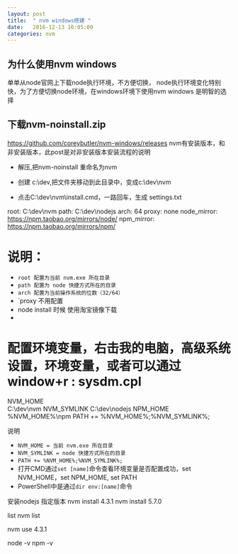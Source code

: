 ```yaml
---
layout: post
title:  " nvm windows搭建 "
date:   2016-12-13 16:05:00
categories: nvm 
---
```

## 为什么使用nvm windows
单单从node官网上下载node执行环境，不方便切换，
node执行环境变化特别快，为了方便切换node环境，在windows环境下使用nvm windows 是明智的选择



## 下载nvm-noinstall.zip
https://github.com/coreybutler/nvm-windows/releases
nvm有安装版本，和非安装版本，此post是对非安装版本安装流程的说明

- 解压,把nvm-noinstall 重命名为nvm

- 创建 c:\dev,把文件夹移动到此目录中，变成c:\dev\nvm

- 点击C:\dev\nvm\install.cmd，一路回车，生成 settings.txt

root: C:\dev\nvm
path: C:\dev\nodejs 
arch: 64 
proxy: none
node_mirror: https://npm.taobao.org/mirrors/node/
npm_mirror: https://npm.taobao.org/mirrors/npm/


# 说明： 
  + `root 配置为当前 nvm.exe 所在目录`
  + `path 配置为 node 快捷方式所在的目录` 
  + `arch 配置为当前操作系统的位数（32/64）`
  + `proxy 不用配置
  +  node install 时候 使用淘宝镜像下载 
  +

# 配置环境变量，右击我的电脑，高级系统设置，环境变量，或者可以通过 window+r  : sysdm.cpl

NVM_HOME  
C:\dev\nvm 
NVM_SYMLINK
C:\dev\nodejs 
NPM_HOME
%NVM_HOME%\npm
PATH += %NVM_HOME%;%NVM_SYMLINK%;  


  
说明
  + `NVM_HOME = 当前 nvm.exe 所在目录`
  + `NVM_SYMLINK = node 快捷方式所在的目录`
  + `PATH += %NVM_HOME%;%NVM_SYMLINK%;`
  + 打开CMD通过`set [name]`命令查看环境变量是否配置成功，set NVM_HOME，set NPM_HOME, set PATH
  + PowerShell中是通过`dir env:[name]`命令
  
安装nodejs 指定版本
	nvm install 4.3.1
	nvm install 5.7.0

list
	nvm list

nvm use 4.3.1
	
node -v
npm -v	
	
	